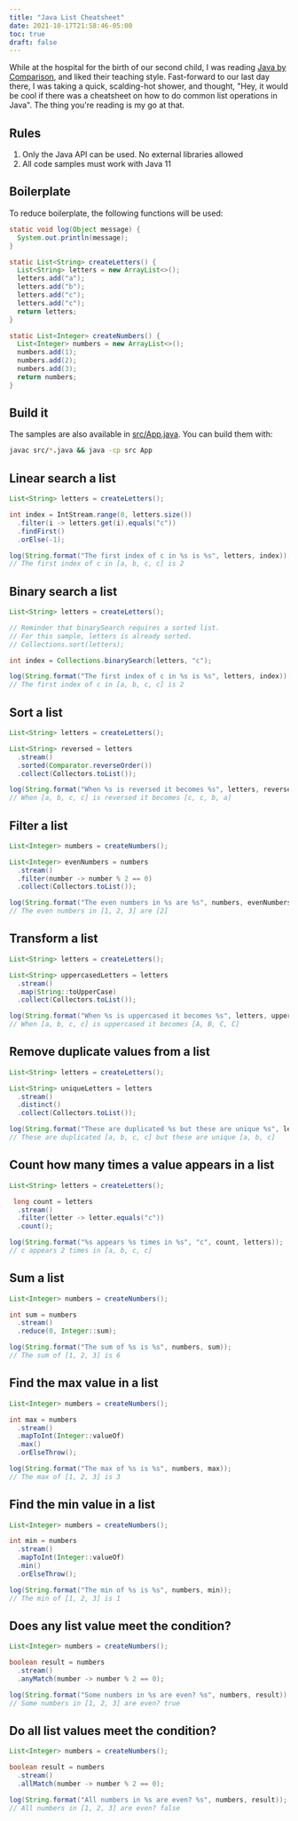 ```yaml
---
title: "Java List Cheatsheet"
date: 2021-10-17T21:58:46-05:00
toc: true
draft: false
---
```


While at the hospital for the birth of our second child, I was reading [Java by Comparison](https://pragprog.com/titles/javacomp/java-by-comparison/), and liked their teaching style. Fast-forward to our last day there, I was taking a quick, scalding-hot shower, and thought, "Hey, it would be cool if there was a cheatsheet on how to do common list operations in Java". The thing you're reading is my go at that.

<!--more-->

## Rules

1. Only the Java API can be used. No external libraries allowed
1. All code samples must work with Java 11

## Boilerplate

To reduce boilerplate, the following functions will be used:

```java
static void log(Object message) {
  System.out.println(message);
}

static List<String> createLetters() {
  List<String> letters = new ArrayList<>();
  letters.add("a");
  letters.add("b");
  letters.add("c");
  letters.add("c");
  return letters;
}

static List<Integer> createNumbers() {
  List<Integer> numbers = new ArrayList<>();
  numbers.add(1);
  numbers.add(2);
  numbers.add(3);
  return numbers;
}
```


## Build it

The samples are also available in [src/App.java](src/App.java). You can build them with:

```sh
javac src/*.java && java -cp src App
```

## Linear search a list

```java
List<String> letters = createLetters();

int index = IntStream.range(0, letters.size())
  .filter(i -> letters.get(i).equals("c"))
  .findFirst()
  .orElse(-1);

log(String.format("The first index of c in %s is %s", letters, index));
// The first index of c in [a, b, c, c] is 2
```

## Binary search a list

```java
List<String> letters = createLetters();

// Reminder that binarySearch requires a sorted list.
// For this sample, letters is already sorted.
// Collections.sort(letters);

int index = Collections.binarySearch(letters, "c");

log(String.format("The first index of c in %s is %s", letters, index));
// The first index of c in [a, b, c, c] is 2
```

## Sort a list

```java
List<String> letters = createLetters();

List<String> reversed = letters
  .stream()
  .sorted(Comparator.reverseOrder())
  .collect(Collectors.toList());

log(String.format("When %s is reversed it becomes %s", letters, reversed));
// When [a, b, c, c] is reversed it becomes [c, c, b, a]
```

## Filter a list

```java
List<Integer> numbers = createNumbers();

List<Integer> evenNumbers = numbers
  .stream()
  .filter(number -> number % 2 == 0)
  .collect(Collectors.toList());

log(String.format("The even numbers in %s are %s", numbers, evenNumbers));
// The even numbers in [1, 2, 3] are [2]
```

## Transform a list

```java
List<String> letters = createLetters();

List<String> uppercasedLetters = letters
  .stream()
  .map(String::toUpperCase)
  .collect(Collectors.toList());

log(String.format("When %s is uppercased it becomes %s", letters, uppercasedLetters));
// When [a, b, c, c] is uppercased it becomes [A, B, C, C]
```

## Remove duplicate values from a list

```java
List<String> letters = createLetters();

List<String> uniqueLetters = letters
  .stream()
  .distinct()
  .collect(Collectors.toList());

log(String.format("These are duplicated %s but these are unique %s", letters, uniqueLetters));
// These are duplicated [a, b, c, c] but these are unique [a, b, c]
```

## Count how many times a value appears in a list

```java
List<String> letters = createLetters();

 long count = letters
  .stream()
  .filter(letter -> letter.equals("c"))
  .count();

log(String.format("%s appears %s times in %s", "c", count, letters));
// c appears 2 times in [a, b, c, c]
```

## Sum a list

```java
List<Integer> numbers = createNumbers();

int sum = numbers
  .stream()
  .reduce(0, Integer::sum);

log(String.format("The sum of %s is %s", numbers, sum));
// The sum of [1, 2, 3] is 6
```

## Find the max value in a list

```java
List<Integer> numbers = createNumbers();

int max = numbers
  .stream()
  .mapToInt(Integer::valueOf)
  .max()
  .orElseThrow();

log(String.format("The max of %s is %s", numbers, max));
// The max of [1, 2, 3] is 3
```

## Find the min value in a list

```java
List<Integer> numbers = createNumbers();

int min = numbers
  .stream()
  .mapToInt(Integer::valueOf)
  .min()
  .orElseThrow();

log(String.format("The min of %s is %s", numbers, min));
// The min of [1, 2, 3] is 1
```

## Does any list value meet the condition?

```java
List<Integer> numbers = createNumbers();

boolean result = numbers
  .stream()
  .anyMatch(number -> number % 2 == 0);

log(String.format("Some numbers in %s are even? %s", numbers, result));
// Some numbers in [1, 2, 3] are even? true
```

## Do all list values meet the condition?

```java
List<Integer> numbers = createNumbers();

boolean result = numbers
  .stream()
  .allMatch(number -> number % 2 == 0);

log(String.format("All numbers in %s are even? %s", numbers, result));
// All numbers in [1, 2, 3] are even? false
```
